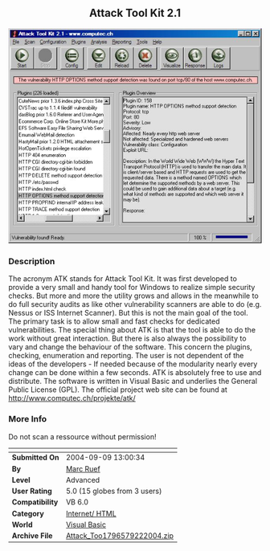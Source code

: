 ﻿<div align="center">

## Attack Tool Kit 2\.1

<img src="PIC2004921125257744.jpg">
</div>

### Description

The acronym ATK stands for Attack Tool Kit. It was first developed to provide a very small and handy tool for Windows to realize simple security checks. But more and more the utility grows and allows in the meanwhile to do full security audits as like other vulnerability scanners are able to do (e.g. Nessus or ISS Internet Scanner). But this is not the main goal of the tool. The primary task is to allow small and fast checks for dedicated vulnerabilities. The special thing about ATK is that the tool is able to do the work without great interaction. But there is also always the possibility to vary and change the behaviour of the software. This concern the plugins, checking, enumeration and reporting. The user is not dependent of the ideas of the developers - If needed because of the modularity nearly every change can be done within a few seconds. ATK is absolutely free to use and distribute. The software is written in Visual Basic and underlies the General Public License (GPL). The official project web site can be found at http://www.computec.ch/projekte/atk/
 
### More Info
 
Do not scan a ressource without permission!


<span>             |<span>
---                |---
**Submitted On**   |2004-09-09 13:00:34
**By**             |[Marc Ruef](https://github.com/Planet-Source-Code/PSCIndex/blob/master/ByAuthor/marc-ruef.md)
**Level**          |Advanced
**User Rating**    |5.0 (15 globes from 3 users)
**Compatibility**  |VB 6\.0
**Category**       |[Internet/ HTML](https://github.com/Planet-Source-Code/PSCIndex/blob/master/ByCategory/internet-html__1-34.md)
**World**          |[Visual Basic](https://github.com/Planet-Source-Code/PSCIndex/blob/master/ByWorld/visual-basic.md)
**Archive File**   |[Attack\_Too1796579222004\.zip](https://github.com/Planet-Source-Code/marc-ruef-attack-tool-kit-2-1__1-56288/archive/master.zip)








